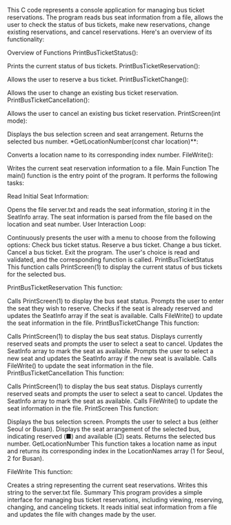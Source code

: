 This C code represents a console application for managing bus ticket reservations. The program reads bus seat information from a file, allows the user to check the status of bus tickets, make new reservations, change existing reservations, and cancel reservations. Here's an overview of its functionality:

Overview of Functions
PrintBusTicketStatus():

Prints the current status of bus tickets.
PrintBusTicketReservation():

Allows the user to reserve a bus ticket.
PrintBusTicketChange():

Allows the user to change an existing bus ticket reservation.
PrintBusTicketCancellation():

Allows the user to cancel an existing bus ticket reservation.
PrintScreen(int mode):

Displays the bus selection screen and seat arrangement. Returns the selected bus number.
*GetLocationNumber(const char location)**:

Converts a location name to its corresponding index number.
FileWrite():

Writes the current seat reservation information to a file.
Main Function
The main() function is the entry point of the program. It performs the following tasks:

Read Initial Seat Information:

Opens the file server.txt and reads the seat information, storing it in the SeatInfo array.
The seat information is parsed from the file based on the location and seat number.
User Interaction Loop:

Continuously presents the user with a menu to choose from the following options:
Check bus ticket status.
Reserve a bus ticket.
Change a bus ticket.
Cancel a bus ticket.
Exit the program.
The user's choice is read and validated, and the corresponding function is called.
PrintBusTicketStatus
This function calls PrintScreen(1) to display the current status of bus tickets for the selected bus.

PrintBusTicketReservation
This function:

Calls PrintScreen(1) to display the bus seat status.
Prompts the user to enter the seat they wish to reserve.
Checks if the seat is already reserved and updates the SeatInfo array if the seat is available.
Calls FileWrite() to update the seat information in the file.
PrintBusTicketChange
This function:

Calls PrintScreen(1) to display the bus seat status.
Displays currently reserved seats and prompts the user to select a seat to cancel.
Updates the SeatInfo array to mark the seat as available.
Prompts the user to select a new seat and updates the SeatInfo array if the new seat is available.
Calls FileWrite() to update the seat information in the file.
PrintBusTicketCancellation
This function:

Calls PrintScreen(1) to display the bus seat status.
Displays currently reserved seats and prompts the user to select a seat to cancel.
Updates the SeatInfo array to mark the seat as available.
Calls FileWrite() to update the seat information in the file.
PrintScreen
This function:

Displays the bus selection screen.
Prompts the user to select a bus (either Seoul or Busan).
Displays the seat arrangement of the selected bus, indicating reserved (■) and available (□) seats.
Returns the selected bus number.
GetLocationNumber
This function takes a location name as input and returns its corresponding index in the LocationNames array (1 for Seoul, 2 for Busan).

FileWrite
This function:

Creates a string representing the current seat reservations.
Writes this string to the server.txt file.
Summary
This program provides a simple interface for managing bus ticket reservations, including viewing, reserving, changing, and canceling tickets. It reads initial seat information from a file and updates the file with changes made by the user.
